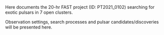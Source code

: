 Here documents the 20-hr FAST project (ID: PT2021_0102) searching for exotic pulsars in 7 open clusters.

Observation settings, search processes and pulsar candidates/discoveries will be presented here.
